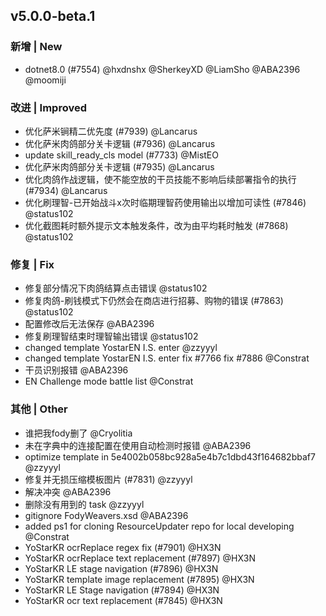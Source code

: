 ## v5.0.0-beta.1

### 新增 | New

- dotnet8.0 (#7554) @hxdnshx @SherkeyXD @LiamSho @ABA2396 @moomiji

### 改进 | Improved

- 优化萨米锏精二优先度 (#7939) @Lancarus
- 优化萨米肉鸽部分关卡逻辑 (#7936) @Lancarus
- update skill_ready_cls model (#7733) @MistEO
- 优化萨米肉鸽部分关卡逻辑 (#7935) @Lancarus
- 优化肉鸽作战逻辑，使不能空放的干员技能不影响后续部署指令的执行 (#7934) @Lancarus
- 优化刷理智-已开始战斗x次时临期理智药使用输出以增加可读性 (#7846) @status102
- 优化截图耗时额外提示文本触发条件，改为由平均耗时触发 (#7868) @status102

### 修复 | Fix

- 修复部分情况下肉鸽结算点击错误 @status102
- 修复肉鸽-刷钱模式下仍然会在商店进行招募、购物的错误 (#7863) @status102
- 配置修改后无法保存 @ABA2396
- 修复刷理智结束时理智输出错误 @status102
- changed template YostarEN I.S. enter @zzyyyl
- changed template YostarEN I.S. enter fix #7766 fix #7886 @Constrat
- 干员识别报错 @ABA2396
- EN Challenge mode battle list @Constrat

### 其他 | Other

- 谁把我fody删了 @Cryolitia
- 未在字典中的连接配置在使用自动检测时报错 @ABA2396
- optimize template in 5e4002b058bc928a5e4b7c1dbd43f164682bbaf7 @zzyyyl
- 修复并无损压缩模板图片 (#7831) @zzyyyl
- 解决冲突 @ABA2396
- 删除没有用到的 task @zzyyyl
- gitignore FodyWeavers.xsd @ABA2396
- added ps1 for cloning ResourceUpdater repo for local developing @Constrat
- YoStarKR ocrReplace regex fix (#7901) @HX3N
- YoStarKR ocrReplace text replacement (#7897) @HX3N
- YoStarKR LE stage navigation (#7896) @HX3N
- YoStarKR template image replacement (#7895) @HX3N
- YoStarKR LE Stage navigation (#7894) @HX3N
- YoStarKR ocr text replacement (#7845) @HX3N
